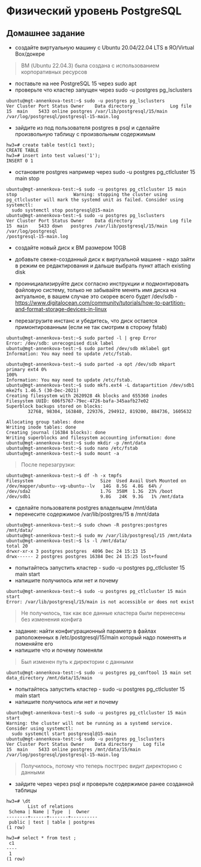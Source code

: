 # Физический уровень PostgreSQL
## Домашнее задание
* создайте виртуальную машину c Ubuntu 20.04/22.04 LTS в ЯО/Virtual Box/докере
> ВМ (Ubuntu 22.04.3) была создана с использованием корпоративных ресурсов
* поставьте на нее PostgreSQL 15 через sudo apt
* проверьте что кластер запущен через sudo -u postgres pg_lsclusters
```
ubuntu@mgt-annenkova-test:~$ sudo -u postgres pg_lsclusters
Ver Cluster Port Status Owner    Data directory              Log file
15  main    5433 online postgres /var/lib/postgresql/15/main /var/log/postgresql/postgresql-15-main.log
```
* зайдите из под пользователя postgres в psql и сделайте произвольную таблицу с произвольным содержимым
```
hw3=# create table test(c1 text);
CREATE TABLE
hw3=# insert into test values('1');
INSERT 0 1
```
* остановите postgres например через sudo -u postgres pg_ctlcluster 15 main stop
```
ubuntu@mgt-annenkova-test:~$ sudo -u postgres pg_ctlcluster 15 main stop                     Warning: stopping the cluster using pg_ctlcluster will mark the systemd unit as failed. Consider using systemctl:
  sudo systemctl stop postgresql@15-main
ubuntu@mgt-annenkova-test:~$ sudo -u postgres pg_lsclusters
Ver Cluster Port Status Owner    Data directory              Log file
15  main    5433 down   postgres /var/lib/postgresql/15/main /var/log/postgresql                                                                           /postgresql-15-main.log
```
* создайте новый диск к ВМ размером 10GB

* добавьте свеже-созданный диск к виртуальной машине - надо зайти в режим ее редактирования и дальше выбрать пункт attach existing disk
* проинициализируйте диск согласно инструкции и подмонтировать файловую систему, только не забывайте менять имя диска на актуальное, в вашем случае это скорее всего будет /dev/sdb - https://www.digitalocean.com/community/tutorials/how-to-partition-and-format-storage-devices-in-linux
* перезагрузите инстанс и убедитесь, что диск остается примонтированным (если не так смотрим в сторону fstab)
```
ubuntu@mgt-annenkova-test:~$ sudo parted -l | grep Error
Error: /dev/sdb: unrecognised disk label
ubuntu@mgt-annenkova-test:~$ sudo parted /dev/sdb mklabel gpt
Information: You may need to update /etc/fstab.

ubuntu@mgt-annenkova-test:~$ sudo parted -a opt /dev/sdb mkpart primary ext4 0%                                                                            100%
Information: You may need to update /etc/fstab.
ubuntu@mgt-annenkova-test:~$ sudo mkfs.ext4 -L datapartition /dev/sdb1
mke2fs 1.46.5 (30-Dec-2021)
Creating filesystem with 2620928 4k blocks and 655360 inodes
Filesystem UUID: 606f5767-79ec-4726-bafa-345aafb27e02
Superblock backups stored on blocks:
        32768, 98304, 163840, 229376, 294912, 819200, 884736, 1605632

Allocating group tables: done
Writing inode tables: done
Creating journal (16384 blocks): done
Writing superblocks and filesystem accounting information: done
ubuntu@mgt-annenkova-test:~$ sudo mkdir -p /mnt/data
ubuntu@mgt-annenkova-test:~$ sudo nano /etc/fstab
ubuntu@mgt-annenkova-test:~$ sudo mount -a
```
> После перезагрузки:
```
ubuntu@mgt-annenkova-test:~$ df -h -x tmpfs
Filesystem                         Size  Used Avail Use% Mounted on
/dev/mapper/ubuntu--vg-ubuntu--lv   14G  8.5G  4.8G  64% /
/dev/sda2                          1.7G  358M  1.3G  23% /boot
/dev/sdb1                          9.8G   24K  9.3G   1% /mnt/data
```
* сделайте пользователя postgres владельцем /mnt/data
* перенесите содержимое /var/lib/postgres/15 в /mnt/data
```
ubuntu@mgt-annenkova-test:~$ sudo chown -R postgres:postgres /mnt/data/
ubuntu@mgt-annenkova-test:~$ sudo mv /var/lib/postgresql/15 /mnt/data
ubuntu@mgt-annenkova-test:~$ ls -l /mnt/data/
total 20
drwxr-xr-x 3 postgres postgres  4096 Dec 24 15:13 15
drwx------ 2 postgres postgres 16384 Dec 24 15:25 lost+found
```
* попытайтесь запустить кластер - sudo -u postgres pg_ctlcluster 15 main start
* напишите получилось или нет и почему
```
ubuntu@mgt-annenkova-test:~$ sudo -u postgres pg_ctlcluster 15 main start
Error: /var/lib/postgresql/15/main is not accessible or does not exist
```
> Не получилось, так как все данные кластера были перенесены без изменения конфига
* задание: найти конфигурационный параметр в файлах раположенных в /etc/postgresql/15/main который надо поменять и поменяйте его
* напишите что и почему поменяли
> Был изменен путь к директории с данными
```
ubuntu@mgt-annenkova-test:~$ sudo -u postgres pg_conftool 15 main set data_directory /mnt/data/15/main
```
* попытайтесь запустить кластер - sudo -u postgres pg_ctlcluster 15 main start
* напишите получилось или нет и почему
```
ubuntu@mgt-annenkova-test:~$ sudo -u postgres pg_ctlcluster 15 main start
Warning: the cluster will not be running as a systemd service. Consider using systemctl:
  sudo systemctl start postgresql@15-main
ubuntu@mgt-annenkova-test:~$ sudo -u postgres pg_lsclusters
Ver Cluster Port Status Owner    Data directory    Log file
15  main    5433 online postgres /mnt/data/15/main /var/log/postgresql/postgresql-15-main.log
```
> Получилось, потому что теперь постгрес видит директорию с данными
* зайдите через через psql и проверьте содержимое ранее созданной таблицы
```
hw3=# \dt
        List of relations
 Schema | Name | Type  |  Owner
--------+------+-------+----------
 public | test | table | postgres
(1 row)

hw3=# select * from test ;
 c1
----
 1
(1 row)
```
